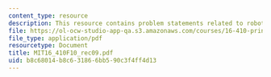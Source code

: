 ```yaml
---
content_type: resource
description: This resource contains problem statements related to robot navigation.
file: https://ol-ocw-studio-app-qa.s3.amazonaws.com/courses/16-410-principles-of-autonomy-and-decision-making-fall-2010/b8c68014b8c631866bb590c3f4ff4d13_MIT16_410F10_rec09.pdf
file_type: application/pdf
resourcetype: Document
title: MIT16_410F10_rec09.pdf
uid: b8c68014-b8c6-3186-6bb5-90c3f4ff4d13
---
```

